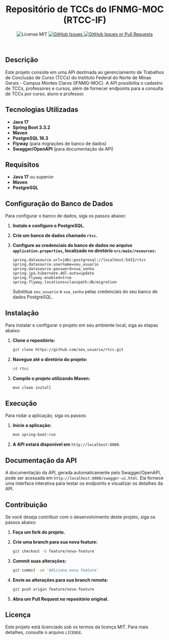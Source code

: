 <h1 align="center">Repositório de TCCs do IFNMG-MOC (RTCC-IF)</h1>

<p align="center">
    <img src="https://img.shields.io/badge/License-MIT-blue.svg" alt="License MIT">
    <a href="https://github.com/brenovambaster/RTCC/issues">
        <img alt="GitHub Issues" src="https://img.shields.io/github/issues/brenovambaster/rtcc">
    </a>
    <a href="https://github.com/brenovambaster/RTCC/pulls"> 
        <img alt="GitHub Issues or Pull Requests" src="https://img.shields.io/github/issues-pr/brenovambaster/rtcc">
    </a>
</p>

<br>

## Descrição

Este projeto consiste em uma API destinada ao gerenciamento de Trabalhos de Conclusão de Curso (TCCs) do Instituto
Federal do Norte de Minas Gerais - Campus Montes Claros (IFNMG-MOC). A API possibilita o cadastro de TCCs, professores e
cursos, além de fornecer endpoints para a consulta de TCCs por curso, aluno e professor.

## Tecnologias Utilizadas

- **Java 17**
- **Spring Boot 3.3.2**
- **Maven**
- **PostgreSQL 16.3**
- **Flyway** (para migrações de banco de dados)
- **Swagger/OpenAPI** (para documentação da API)

## Requisitos

- **Java 17** ou superior
- **Maven**
- **PostgreSQL**

## Configuração do Banco de Dados

Para configurar o banco de dados, siga os passos abaixo:

1. **Instale e configure o PostgreSQL.**
2. **Crie um banco de dados chamado `rtcc`.**
3. **Configure as credenciais do banco de dados no arquivo `application.properties`, localizado no
   diretório `src/main/resources`:**

    ```properties
    spring.datasource.url=jdbc:postgresql://localhost:5432/rtcc
    spring.datasource.username=seu_usuario
    spring.datasource.password=sua_senha
    spring.jpa.hibernate.ddl-auto=update
    spring.flyway.enabled=true
    spring.flyway.locations=classpath:db/migration
    ```

   Substitua `seu_usuario` e `sua_senha` pelas credenciais do seu banco de dados PostgreSQL.

## Instalação

Para instalar e configurar o projeto em seu ambiente local, siga as etapas abaixo:

1. **Clone o repositório:**

    ```sh
    git clone https://github.com/seu_usuario/rtcc.git
    ```

2. **Navegue até o diretório do projeto:**

    ```sh
    cd rtcc
    ```

3. **Compile o projeto utilizando Maven:**

    ```sh
    mvn clean install
    ```

## Execução

Para rodar a aplicação, siga os passos:

1. **Inicie a aplicação:**

    ```sh
    mvn spring-boot:run
    ```

2. **A API estará disponível em** `http://localhost:8080`.

## Documentação da API

A documentação da API, gerada automaticamente pelo Swagger/OpenAPI, pode ser acessada
em `http://localhost:8080/swagger-ui.html`. Ela fornece uma interface interativa para testar os endpoints e visualizar
os detalhes da API.

## Contribuição

Se você deseja contribuir com o desenvolvimento deste projeto, siga os passos abaixo:

1. **Faça um fork do projeto.**
2. **Crie uma branch para sua nova feature:**

    ```sh
    git checkout -b feature/nova-feature
    ```

3. **Commit suas alterações:**

    ```sh
    git commit -am 'Adiciona nova feature'
    ```

4. **Envie as alterações para sua branch remota:**

    ```sh
    git push origin feature/nova-feature
    ```

5. **Abra um Pull Request no repositório original.**

## Licença

Este projeto está licenciado sob os termos da licença MIT. Para mais detalhes, consulte o arquivo `LICENSE`.
